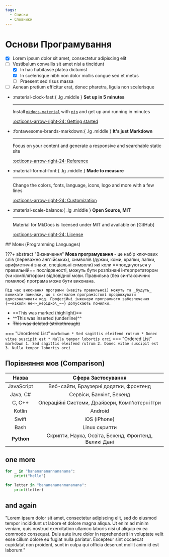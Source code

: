 ```yaml
---
tags:
  - Списки
  - Словники
---
```


# Основи Програмування
- [x] Lorem ipsum dolor sit amet, consectetur adipiscing elit
- [ ] Vestibulum convallis sit amet nisi a tincidunt
    * [x] In hac habitasse platea dictumst
    * [x] In scelerisque nibh non dolor mollis congue sed et metus
    * [ ] Praesent sed risus massa
- [ ] Aenean pretium efficitur erat, donec pharetra, ligula non scelerisque

<div class="grid cards" markdown>

-   :material-clock-fast:{ .lg .middle }  __Set up in 5 minutes__

    ---

    Install [`mkdocs-material`](#) with [`pip`](#) and get up
    and running in minutes

    [:octicons-arrow-right-24: Getting started](#programming-languages)

-   :fontawesome-brands-markdown:{ .lg .middle }  __It's just Markdown__

    ---

    Focus on your content and generate a responsive and searchable static site

    [:octicons-arrow-right-24: Reference](#comparison)

-   :material-format-font:{ .lg .middle }  __Made to measure__

    ---

    Change the colors, fonts, language, icons, logo and more with a few lines

    [:octicons-arrow-right-24: Customization](#one-more)

-   :material-scale-balance:{ .lg .middle }  __Open Source, MIT__

    ---

    Material for MkDocs is licensed under MIT and available on [GitHub]

    [:octicons-arrow-right-24: License](#and-again)

</div>
## Мови (Programming Languages)

???+ abstract "Визначення"
    **Мова програмування** - це набір ключових слів (переважно англійських), символів (дужки, коми, крапки, лапки, арифметичні знаки, спеціальні символи) які коли ==поєднуються у правильній== послідовності, можуть бути розпізнані інтерпретатором (чи компілятором) відповідної мови. Правильна (без синтаксичних помилок) програма може бути виконана. 
    
    Під час виконання програми (навіть правильної) можуть та _будуть_ виникати помилки, що є сигналом програмістові продовжувати вдосконалювати код. Професійні інженери програмного забезпечення {~~ніколи не~>_нерідко\_~~} допускають помилки.

- ==This was marked (highlight)==
- ^^This was inserted (underline)^^
- ~~This was deleted (strikethrough)~~


=== "Unordered List"
    ``` markdown
    * Sed sagittis eleifend rutrum
    * Donec vitae suscipit est
    * Nulla tempor lobortis orci
    ```
=== "Ordered List"
    ``` markdown
    1. Sed sagittis eleifend rutrum
    2. Donec vitae suscipit est
    3. Nulla tempor lobortis orci
    ```

## Порівняння мов (Comparison)

| Назва       | Сфера Застосування                             |
| :---------: | :----------------------------------------: |
| JavaScript  | Веб-сайти, Браузерні додатки, Фронтенд    |
| Java, C#    | Сервіси, Банкінг, Бекенд                  |
| C, C++      | Операційні Системи, Драйвери, Комп'ютерні Ігри| 
| Kotlin      | Android| 
| Swift       | iOS (iPhone)| 
| Bash        | Linux скрипти|
| **Python**  | Скрипти, Наука, Освіта, Бекенд, Фронтенд, Великі Дані| 

## one more
```py title="Useless Code" linenums="1" hl_lines="4-5"
for _ in "bananananannananana":
    print("hello")

for letter in "bananananannananana":
    print(letter)

```

## and again
"Lorem ipsum dolor sit amet, consectetur adipiscing elit, sed do eiusmod tempor incididunt ut labore et dolore magna aliqua. Ut enim ad minim veniam, quis nostrud exercitation ullamco laboris nisi ut aliquip ex ea commodo consequat. Duis aute irure dolor in reprehenderit in voluptate velit esse cillum dolore eu fugiat nulla pariatur. Excepteur sint occaecat cupidatat non proident, sunt in culpa qui officia deserunt mollit anim id est laborum."